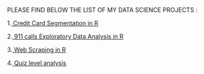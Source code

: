 
PLEASE FIND BELOW THE LIST OF MY DATA SCIENCE PROJECTS : 

1.<a href="https://mohitkedia.github.io/Credit-Card-Segmentation-in-R/"> Credit Card Segmentation in R</a>

2.<a href="https://mohitkedia.github.io/911-calls-Exploratory-data-analysis-in-R-/"> 911 calls Exploratory Data Analysis in R</a>

3.<a href="https://mohitkedia.github.io/Web-Scraping/"> Web Scraping in R</a>

4.<a href="https://mohitkedia.github.io/Measuring-Learning-Outcome-via-doing-Quiz-level-analysis/"> Quiz level analysis</a>

